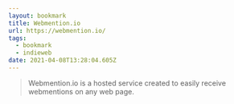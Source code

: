 ```yaml
---
layout: bookmark
title: Webmention.io
url: https://webmention.io/
tags:
  - bookmark
  - indieweb
date: 2021-04-08T13:28:04.605Z
---
```

> Webmention.io is a hosted service created to easily receive webmentions on any web page. 